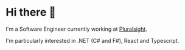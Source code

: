 # Hi there 👋
I'm a Software Engineer currently working at [Pluralsight](https://pluralsight.com). 

I'm particularly interested in .NET (C# and F#), React and Typescript. 


<div style="display:none;visibility:hidden;">
<a href="https://hachyderm.io/@rawdeg" rel="me"></a>
</div>
